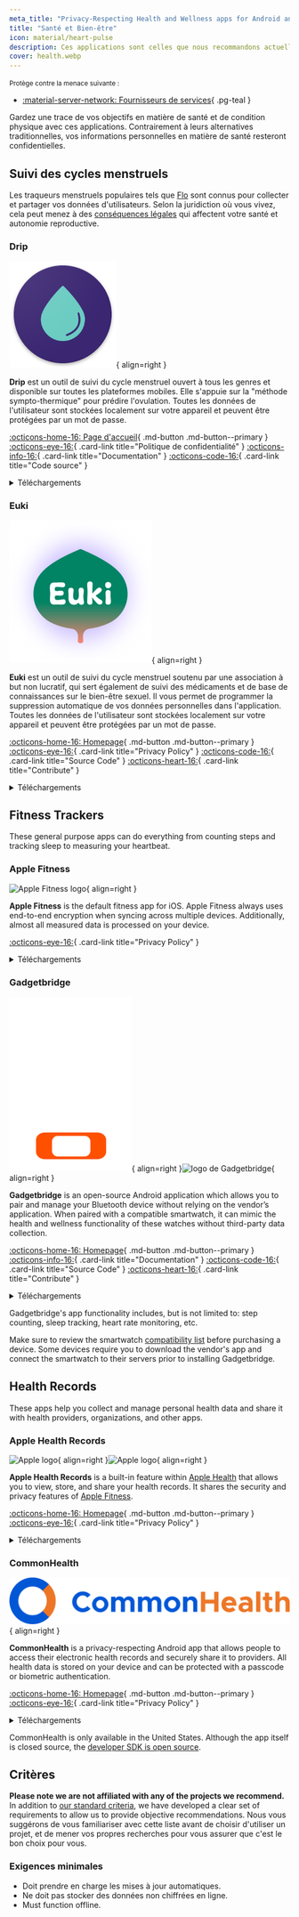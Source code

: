 ```yaml
---
meta_title: "Privacy-Respecting Health and Wellness apps for Android and iOS - Privacy Guides"
title: "Santé et Bien-être"
icon: material/heart-pulse
description: Ces applications sont celles que nous recommandons actuellement pour toutes les activités liées à la santé et à la forme physique sur votre téléphone.
cover: health.webp
---
```


<small>Protège contre la menace suivante :</small>

- [:material-server-network: Fournisseurs de services](basics/common-threats.md#privacy-from-service-providers){ .pg-teal }

Gardez une trace de vos objectifs en matière de santé et de condition physique avec ces applications. Contrairement à leurs alternatives traditionnelles, vos informations personnelles en matière de santé resteront confidentielles.

## Suivi des cycles menstruels

Les traqueurs menstruels populaires tels que [Flo](https://techcrunch.com/2021/01/13/flo-gets-ftc-slap-for-sharing-user-data-when-it-promised-privacy) sont connus pour collecter et partager vos données d'utilisateurs. Selon la juridiction où vous vivez, cela peut menez à des [conséquences légales](https://forbes.com/sites/abigaildubiniecki/2024/11/14/post-roe-your-period-app-data-could-be-used-against-you) qui affectent votre santé et autonomie reproductive.

### Drip

<div class="admonition recommendation" markdown>

![Logo Drip](assets/img/health-and-wellness/drip.png){ align=right }

**Drip** est un outil de suivi du cycle menstruel ouvert à tous les genres et disponible sur toutes les plateformes mobiles. Elle s'appuie sur la "méthode sympto-thermique" pour prédire l'ovulation. Toutes les données de l'utilisateur sont stockées localement sur votre appareil et peuvent être protégées par un mot de passe.

[:octicons-home-16: Page d'accueil](https://bloodyhealth.gitlab.io){ .md-button .md-button--primary }
[:octicons-eye-16:](https://bloodyhealth.gitlab.io/privacy-policy.html){ .card-link title="Politique de confidentialité" }
[:octicons-info-16:](https://bloodyhealth.gitlab.io/faq){ .card-link title="Documentation" }
[:octicons-code-16:](https://gitlab.com/bloodyhealth/drip){ .card-link title="Code source" }

<details class="downloads" markdown><summary>Téléchargements</summary>

- [:simple-googleplay: Play Store](https://play.google.com/store/apps/details?id=com.drip)
- [:simple-appstore: App Store](https://apps.apple.com/us/app/drip/id1584564949)
- [:simple-android: Android](https://bloodyhealth.gitlab.io)

</details>

</div>

### Euki

<div class="admonition recommendation" markdown>

![Logo de Euki](assets/img/health-and-wellness/euki.svg){ align=right }

**Euki** est un outil de suivi du cycle menstruel soutenu par une association à but non lucratif, qui sert également de suivi des médicaments et de base de connaissances sur le bien-être sexuel. Il vous permet de programmer la suppression automatique de vos données personnelles dans l'application. Toutes les données de l'utilisateur sont stockées localement sur votre appareil et peuvent être protégées par un mot de passe.

[:octicons-home-16: Homepage](https://eukiapp.org){ .md-button .md-button--primary }
[:octicons-eye-16:](https://eukiapp.org/privacy-policy){ .card-link title="Privacy Policy" }
[:octicons-code-16:](https://github.com/Euki-Inc/Euki-Android){ .card-link title="Source Code" }
[:octicons-heart-16:](https://every.org/euki-app){ .card-link title="Contribute" }

<details class="downloads" markdown><summary>Téléchargements</summary>

- [:simple-googleplay: Google Play](https://play.google.com/store/apps/details?id=com.kollectivemobile.euki)
- [:simple-appstore: App Store](https://apps.apple.com/app/euki/id1469213846)

</details>

</div>

## Fitness Trackers

These general purpose apps can do everything from counting steps and tracking sleep to measuring your heartbeat.

### Apple Fitness

<div class="admonition recommendation" markdown>

![Apple Fitness logo](assets/img/health-and-wellness/apple-fitness.webp){ align=right }

**Apple Fitness** is the default fitness app for iOS. Apple Fitness always uses end-to-end encryption when syncing across multiple devices. Additionally, almost all measured data is processed on your device.

[:octicons-eye-16:](https://apple.com/legal/privacy/consumer-health-personal-data/en-ww){ .card-link title="Privacy Policy" }

<details class="downloads" markdown><summary>Téléchargements</summary>

- [:simple-appstore: App Store](https://apps.apple.com/app/id1208224953)

</details>

</div>

### Gadgetbridge

<div class="admonition recommendation" markdown>

![logo de Gadgetbridge](assets/img/health-and-wellness/gadgetbridge.svg#only-light){ align=right }![logo de Gadgetbridge](assets/img/health-and-wellness/gadgetbridge-dark.svg#only-dark){ align=right }

**Gadgetbridge** is an open-source Android application which allows you to pair and manage your Bluetooth device without relying on the vendor’s application. When paired with a compatible smartwatch, it can mimic the health and wellness functionality of these watches without third-party data collection.

[:octicons-home-16: Homepage](https://gadgetbridge.org){ .md-button .md-button--primary }
[:octicons-info-16:](https://gadgetbridge.org/basics){ .card-link title="Documentation" }
[:octicons-code-16:](https://codeberg.org/Freeyourgadget/Gadgetbridge){ .card-link title="Source Code" }
[:octicons-heart-16:](https://liberapay.com/Gadgetbridge/donate){ .card-link title="Contribute" }

<details class="downloads" markdown><summary>Téléchargements</summary>

- [:simple-fdroid: F-Droid](https://f-droid.org/packages/nodomain.freeyourgadget.gadgetbridge)

</details>

</div>

Gadgetbridge's app functionality includes, but is not limited to: step counting, sleep tracking, heart rate monitoring, etc.

Make sure to review the smartwatch [compatibility list](https://gadgetbridge.org/gadgets) before purchasing a device. Some devices require you to download the vendor's app and connect the smartwatch to their servers prior to installing Gadgetbridge.

## Health Records

These apps help you collect and manage personal health data and share it with health providers, organizations, and other apps.

### Apple Health Records

<div class="admonition recommendation" markdown>

![Apple logo](assets/img/health-and-wellness/apple-health.webp#only-light){ align=right }![Apple logo](assets/img/health-and-wellness/apple-health-dark.webp#only-dark){ align=right }

**Apple Health Records** is a built-in feature within [Apple Health](https://apple.com/health) that allows you to view, store, and share your health records. It shares the security and privacy features of [Apple Fitness](#apple-fitness).

[:octicons-home-16: Homepage](https://apple.com/health){ .md-button .md-button--primary }
[:octicons-eye-16:](https://apple.com/legal/privacy/consumer-health-personal-data/en-ww){ .card-link title="Privacy Policy" }

<details class="downloads" markdown><summary>Téléchargements</summary>

- [:simple-appstore: App Store](https://apps.apple.com/app/apple-health/id1242545199)

</details>

</div>

### CommonHealth

<div class="admonition recommendation" markdown>

![CommonHealth logo](assets/img/health-and-wellness/commonhealth.png){ align=right }

**CommonHealth** is a privacy-respecting Android app that allows people to access their electronic health records and securely share it to providers. All health data is stored on your device and can be protected with a passcode or biometric authentication.

[:octicons-home-16: Homepage](https://commonhealth.org){ .md-button .md-button--primary }
[:octicons-eye-16:](https://commonhealth.org/privacy){ .card-link title="Privacy Policy" }

<details class="downloads" markdown><summary>Téléchargements</summary>

- [:simple-googleplay: Google Play](https://play.google.com/store/apps/details?id=org.thecommonsproject.android.phr)

</details>

</div>

CommonHealth is only available in the United States. Although the app itself is closed source, the [developer SDK is open source](https://github.com/the-commons-project).

## Critères

**Please note we are not affiliated with any of the projects we recommend.** In addition to [our standard criteria](about/criteria.md), we have developed a clear set of requirements to allow us to provide objective recommendations. Nous vous suggérons de vous familiariser avec cette liste avant de choisir d'utiliser un projet, et de mener vos propres recherches pour vous assurer que c'est le bon choix pour vous.

### Exigences minimales

- Doit prendre en charge les mises à jour automatiques.
- Ne doit pas stocker des données non chiffrées en ligne.
- Must function offline.
